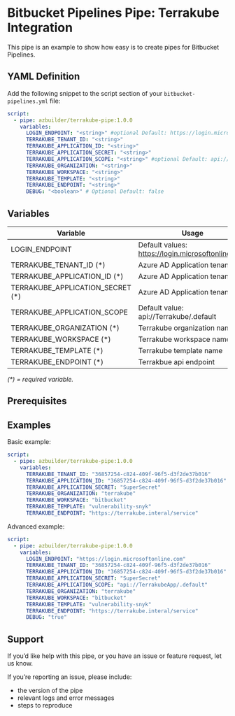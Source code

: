 # Bitbucket Pipelines Pipe: Terrakube Integration

This pipe is an example to show how easy is to create pipes for Bitbucket Pipelines.

## YAML Definition

Add the following snippet to the script section of your `bitbucket-pipelines.yml` file:

```yaml
script:
  - pipe: azbuilder/terrakube-pipe:1.0.0
    variables:
      LOGIN_ENDPOINT: "<string>" #optional Default: https://login.microsoftonline.com
      TERRAKUBE_TENANT_ID: "<string>"
      TERRAKUBE_APPLICATION_ID: "<string>"
      TERRAKUBE_APPLICATION_SECRET: "<string>"
      TERRAKUBE_APPLICATION_SCOPE: "<string>" #optional Default: api://Terrakube/.default
      TERRAKUBE_ORGANIZATION: "<string>"
      TERRAKUBE_WORKSPACE: "<string>"
      TERRAKUBE_TEMPLATE: "<string>"
      TERRAKUBE_ENDPOINT: "<string>"
      DEBUG: "<boolean>" # Optional Default: false
```
## Variables

| Variable                         | Usage                                              |
| -------------------------------- | -------------------------------------------------- |
| LOGIN_ENDPOINT                   | Default values: https://login.microsoftonline.com  |
| TERRAKUBE_TENANT_ID (*)          | Azure AD Application tenant ID                     |
| TERRAKUBE_APPLICATION_ID (*)     | Azure AD Application tenant ID                     |
| TERRAKUBE_APPLICATION_SECRET (*) | Azure AD Application tenant ID                     |
| TERRAKUBE_APPLICATION_SCOPE      | Default value: api://Terrakube/.default            |
| TERRAKUBE_ORGANIZATION (*)       | Terrakube organization name                        |
| TERRAKUBE_WORKSPACE (*)          | Terrakube workspace name                           |
| TERRAKUBE_TEMPLATE (*)           | Terrakube template name                            |
| TERRAKUBE_ENDPOINT (*)           | Terrakbue api endpoint                             |

_(*) = required variable._

## Prerequisites

## Examples

Basic example:

```yaml
script:
  - pipe: azbuilder/terrakube-pipe:1.0.0
    variables:
      TERRAKUBE_TENANT_ID: "36857254-c824-409f-96f5-d3f2de37b016"
      TERRAKUBE_APPLICATION_ID: "36857254-c824-409f-96f5-d3f2de37b016"
      TERRAKUBE_APPLICATION_SECRET: "SuperSecret"
      TERRAKUBE_ORGANIZATION: "terrakube"
      TERRAKUBE_WORKSPACE: "bitbucket"
      TERRAKUBE_TEMPLATE: "vulnerability-snyk"
      TERRAKUBE_ENDPOINT: "https://terrakube.interal/service"
```

Advanced example:

```yaml
script:
  - pipe: azbuilder/terrakube-pipe:1.0.0
    variables:
      LOGIN_ENDPOINT: "https://login.microsoftonline.com"
      TERRAKUBE_TENANT_ID: "36857254-c824-409f-96f5-d3f2de37b016"
      TERRAKUBE_APPLICATION_ID: "36857254-c824-409f-96f5-d3f2de37b016"
      TERRAKUBE_APPLICATION_SECRET: "SuperSecret"
      TERRAKUBE_APPLICATION_SCOPE: "api://TerrakubeApp/.default"
      TERRAKUBE_ORGANIZATION: "terrakube"
      TERRAKUBE_WORKSPACE: "bitbucket"
      TERRAKUBE_TEMPLATE: "vulnerability-snyk"
      TERRAKUBE_ENDPOINT: "https://terrakube.interal/service"
      DEBUG: "true"
```

## Support
If you’d like help with this pipe, or you have an issue or feature request, let us know.

If you’re reporting an issue, please include:

- the version of the pipe
- relevant logs and error messages
- steps to reproduce
